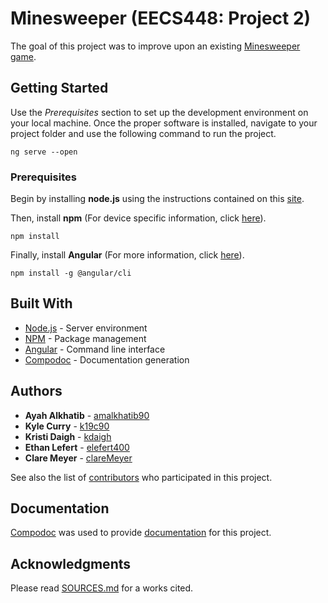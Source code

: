 # Minesweeper (EECS448: Project 2)

The goal of this project was to improve upon an existing [Minesweeper game](https://github.com/BlakeJordan/Minesweeper).

## Getting Started

Use the *Prerequisites* section to set up the development environment on your local machine. 
Once the proper software is installed, navigate to your project folder and use the following command to run the project.

```
ng serve --open
```

### Prerequisites

Begin by installing **node.js** using the instructions contained on this [site](https://nodejs.org/en/download/).

Then, install **npm** (For device specific information, click [here](https://www.npmjs.com/get-npm)).

```
npm install
```

Finally, install **Angular** (For more information, click [here](https://angular.io/guide/quickstart)).

```
npm install -g @angular/cli
```

## Built With

* [Node.js](https://nodejs.org/en/) - Server environment
* [NPM](https://www.npmjs.com/) - Package management
* [Angular](https://angular.io/) - Command line interface
* [Compodoc](https://compodoc.app/) - Documentation generation

## Authors

* **Ayah Alkhatib** - [amalkhatib90](https://github.com/amalkhatib90/)
* **Kyle Curry** - [k19c90](https://github.com/k19c90)
* **Kristi Daigh** - [kdaigh](https://github.com/kdaigh)
* **Ethan Lefert** - [elefert400](https://github.com/elefert400)
* **Clare Meyer** - [clareMeyer](https://github.com/clareMeyer)

See also the list of [contributors](https://github.com/kdaigh/minesweeper-webapp/graphs/contributors) who participated in this project.

## Documentation

[Compodoc](https://compodoc.app/) was used to provide [documentation](https://github.com/kdaigh/minesweeper-webapp/tree/master/documentation) for this project.

## Acknowledgments

Please read [SOURCES.md](https://github.com/kdaigh/minesweeper-webapp/blob/master/documentation/SOURCES.MD) for a works cited.

